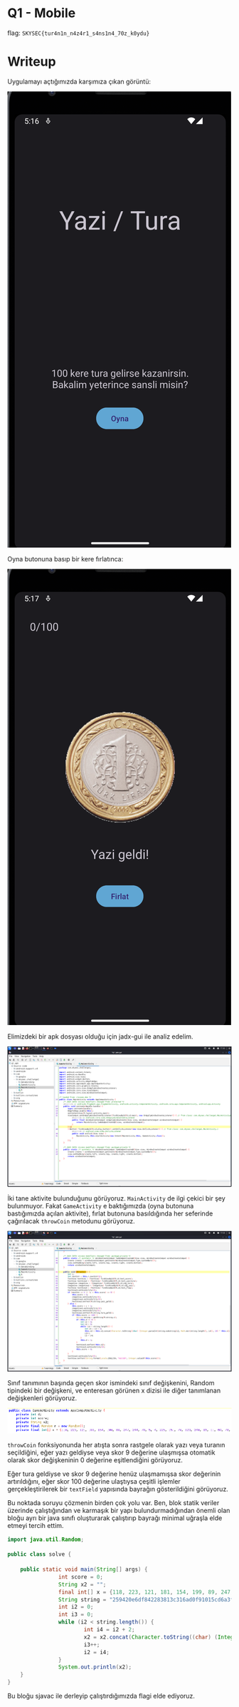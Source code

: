# Q1 - Mobile

flag: `SKYSEC{tur4n1n_n4z4r1_s4ns1n4_70z_k0ydu}`

# Writeup
Uygulamayı açtığımızda karşımıza çıkan görüntü:

![](./assets/1.png)

Oyna butonuna basıp bir kere fırlatınca:

![](./assets/2.png)

Elimizdeki bir apk dosyası olduğu için jadx-gui ile analiz edelim.

![](./assets/3.png)

İki tane aktivite bulunduğunu görüyoruz. `MainActivity` de ilgi çekici bir şey bulunmuyor. Fakat `GameActivity` e baktığımızda (oyna butonuna bastığımızda açılan aktivite), 
fırlat butonuna basıldığında her seferinde çağırılacak `throwCoin` metodunu görüyoruz.

![](./assets/4.png)

Sınıf tanımının başında geçen skor ismindeki sınıf değişkenini, Random tipindeki bir değişkeni, ve enteresan görünen x dizisi ile diğer tanımlanan değişkenleri görüyoruz.

![](./assets/5.png)

`throwCoin` fonksiyonunda her atışta sonra rastgele olarak yazı veya turanın seçildiğini, eğer yazı geldiyse veya skor 9 değerine ulaşmışsa otomatik olarak skor değişkeninin 0 değerine eşitlendiğini görüyoruz.

Eğer tura geldiyse ve skor 9 değerine henüz ulaşmamışsa skor değerinin artırıldığını, eğer skor 100 değerine ulaştıysa çeşitli işlemler gerçekleştirilerek bir `textField` yapısında bayrağın gösterildiğini görüyoruz.

Bu noktada soruyu çözmenin birden çok yolu var. Ben, blok statik veriler üzerinde çalıştığından ve karmaşık bir yapı bulundurmadığından önemli olan bloğu ayrı bir java sınıfı oluşturarak çalıştırıp bayrağı minimal uğraşla elde etmeyi tercih ettim.

```java
import java.util.Random;

public class solve {

    public static void main(String[] args) {
                int score = 0;
                String x2 = "";
                final int[] x = {118, 223, 121, 181, 154, 199, 89, 247, 244, 78, 5, 4, 225, 151, 79, 123, 249, 16, 11, 60, 78, 131, 77, 249, 249, 47, 138, 92, 215, 245, 21, 216, 114, 131, 229, 28, 8, 39, 172, 4};
                String string = "259420e6df842283813c316ad0f91015cd6a3f4e7fdc3ecd975cbb32e3aa22e808dc8e2c7143d979";
                int i2 = 0;
                int i3 = 0;
                while (i2 < string.length()) {
                        int i4 = i2 + 2;
                        x2 = x2.concat(Character.toString((char) (Integer.parseInt(string.substring(i2, Math.min(string.length(), i4)), 16) ^ x[i3])));
                        i3++;
                        i2 = i4;
                }
                System.out.println(x2);
    }
}
```

Bu bloğu sjavac ile derleyip çalıştırdığımızda flagi elde ediyoruz.